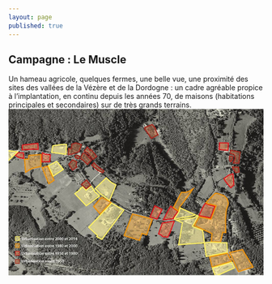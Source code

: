 ```yaml
---
layout: page
published: true
---
```


## Campagne : Le Muscle

Un hameau agricole, quelques fermes, une belle vue, une proximité des sites des vallées de la Vézère et de la Dordogne : un cadre agréable propice à l’implantation, en continu depuis les années 70, de maisons (habitations principales et secondaires) sur de très grands terrains. 
![](/data/images/9/histoire/9_HISTOIRE_POPUP_1.jpg)